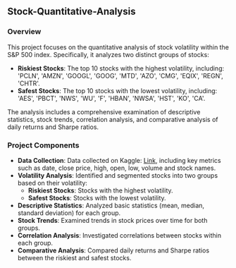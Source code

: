 ## Stock-Quantitative-Analysis  
### Overview  

This project focuses on the quantitative analysis of stock volatility within the S&P 500 index. Specifically, it analyzes two distinct groups of stocks:  

- **Riskiest Stocks**: The top 10 stocks with the highest volatility, including: 'PCLN', 'AMZN', 'GOOGL', 'GOOG', 'MTD', 'AZO', 'CMG', 'EQIX', 'REGN', 'CHTR'.  
- **Safest Stocks**: The top 10 stocks with the lowest volatility, including: 'AES', 'PBCT', 'NWS', 'WU', 'F', 'HBAN', 'NWSA', 'HST', 'KO', 'CA'.  

The analysis includes a comprehensive examination of descriptive statistics, stock trends, correlation analysis, and comparative analysis of daily returns and Sharpe ratios.  

### Project Components  

- **Data Collection**: Data collected on Kaggle: [Link](https://www.kaggle.com/datasets/camnugent/sandp500), including key metrics such as date, close price, high, open, low, volume and stock names.  
- **Volatility Analysis**: Identified and segmented stocks into two groups based on their volatility:  
  - **Riskiest Stocks**: Stocks with the highest volatility.  
  - **Safest Stocks**: Stocks with the lowest volatility.  
- **Descriptive Statistics**: Analyzed basic statistics (mean, median, standard deviation) for each group.  
- **Stock Trends**: Examined trends in stock prices over time for both groups.  
- **Correlation Analysis**: Investigated correlations between stocks within each group.  
- **Comparative Analysis**: Compared daily returns and Sharpe ratios between the riskiest and safest stocks.  
